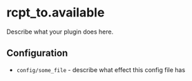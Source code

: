 rcpt_to.available
========

Describe what your plugin does here.

Configuration
-------------

* `config/some_file` - describe what effect this config file has
